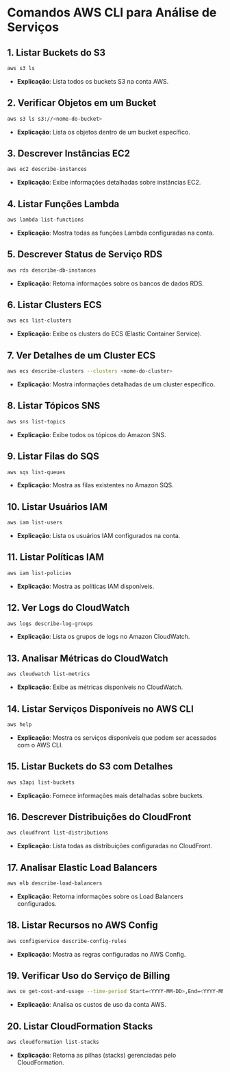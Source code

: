 
# Comandos AWS CLI para Análise de Serviços

## 1. Listar Buckets do S3
```bash
aws s3 ls
```
- **Explicação**: Lista todos os buckets S3 na conta AWS.

## 2. Verificar Objetos em um Bucket
```bash
aws s3 ls s3://<nome-do-bucket>
```
- **Explicação**: Lista os objetos dentro de um bucket específico.

## 3. Descrever Instâncias EC2
```bash
aws ec2 describe-instances
```
- **Explicação**: Exibe informações detalhadas sobre instâncias EC2.

## 4. Listar Funções Lambda
```bash
aws lambda list-functions
```
- **Explicação**: Mostra todas as funções Lambda configuradas na conta.

## 5. Descrever Status de Serviço RDS
```bash
aws rds describe-db-instances
```
- **Explicação**: Retorna informações sobre os bancos de dados RDS.

## 6. Listar Clusters ECS
```bash
aws ecs list-clusters
```
- **Explicação**: Exibe os clusters do ECS (Elastic Container Service).

## 7. Ver Detalhes de um Cluster ECS
```bash
aws ecs describe-clusters --clusters <nome-do-cluster>
```
- **Explicação**: Mostra informações detalhadas de um cluster específico.

## 8. Listar Tópicos SNS
```bash
aws sns list-topics
```
- **Explicação**: Exibe todos os tópicos do Amazon SNS.

## 9. Listar Filas do SQS
```bash
aws sqs list-queues
```
- **Explicação**: Mostra as filas existentes no Amazon SQS.

## 10. Listar Usuários IAM
```bash
aws iam list-users
```
- **Explicação**: Lista os usuários IAM configurados na conta.

## 11. Listar Políticas IAM
```bash
aws iam list-policies
```
- **Explicação**: Mostra as políticas IAM disponíveis.

## 12. Ver Logs do CloudWatch
```bash
aws logs describe-log-groups
```
- **Explicação**: Lista os grupos de logs no Amazon CloudWatch.

## 13. Analisar Métricas do CloudWatch
```bash
aws cloudwatch list-metrics
```
- **Explicação**: Exibe as métricas disponíveis no CloudWatch.

## 14. Listar Serviços Disponíveis no AWS CLI
```bash
aws help
```
- **Explicação**: Mostra os serviços disponíveis que podem ser acessados com o AWS CLI.

## 15. Listar Buckets do S3 com Detalhes
```bash
aws s3api list-buckets
```
- **Explicação**: Fornece informações mais detalhadas sobre buckets.

## 16. Descrever Distribuições do CloudFront
```bash
aws cloudfront list-distributions
```
- **Explicação**: Lista todas as distribuições configuradas no CloudFront.

## 17. Analisar Elastic Load Balancers
```bash
aws elb describe-load-balancers
```
- **Explicação**: Retorna informações sobre os Load Balancers configurados.

## 18. Listar Recursos no AWS Config
```bash
aws configservice describe-config-rules
```
- **Explicação**: Mostra as regras configuradas no AWS Config.

## 19. Verificar Uso do Serviço de Billing
```bash
aws ce get-cost-and-usage --time-period Start=<YYYY-MM-DD>,End=<YYYY-MM-DD> --granularity MONTHLY
```
- **Explicação**: Analisa os custos de uso da conta AWS.

## 20. Listar CloudFormation Stacks
```bash
aws cloudformation list-stacks
```
- **Explicação**: Retorna as pilhas (stacks) gerenciadas pelo CloudFormation.
